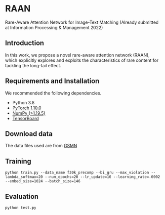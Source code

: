 # RAAN
Rare-Aware Attention Network for Image-Text Matching (Already submitted at Information Processing & Management 2022)
## Introduction
In this work, we propose a novel rare-aware attention network (RAAN), which explicitly explores and exploits the characteristics of rare content for tackling the long-tail effect.  
## Requirements and Installation
We recommended the following dependencies.      
* Python 3.8    
* [PyTorch 1.10.0](http://pytorch.org/)  
* [NumPy (>1.19.5)](http://www.numpy.org/)   
* [TensorBoard](https://github.com/TeamHG-Memex/tensorboard_logger)   
## Download data
The data files used are from [GSMN](https://github.com/CrossmodalGroup/GSMN)  
## Training
    python train.py --data_name f30k_precomp --bi_gru --max_violation --lambda_softmax=20 --num_epochs=20 --lr_update=10 --learning_rate=.0002  --embed_size=1024 --batch_size=146
## Evaluation
    python test.py
